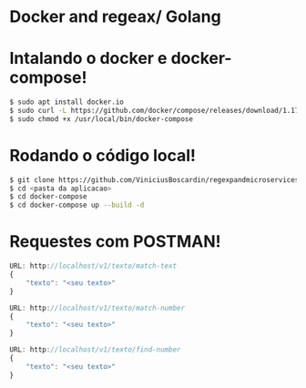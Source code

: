 # Docker and regeax/ Golang

# Intalando o docker e docker-compose!

```sh
$ sudo apt install docker.io
$ sudo curl -L https://github.com/docker/compose/releases/download/1.17.0/docker-compose-`uname -s`-`uname -m` -o /usr/local/bin/docker-compose
$ sudo chmod +x /usr/local/bin/docker-compose
```

# Rodando o código local!

```sh
$ git clone https://github.com/ViniciusBoscardin/regexpandmicroservices.git
$ cd <pasta da aplicacao>
$ cd docker-compose
$ cd docker-compose up --build -d
```

# Requestes com POSTMAN!

```javascript
URL: http://localhost/v1/texto/match-text
{
    "texto": "<seu texto>" 
}

URL: http://localhost/v1/texto/match-number
{
    "texto": "<seu texto>" 
}

URL: http://localhost/v1/texto/find-number
{
    "texto": "<seu texto>" 
}
```
